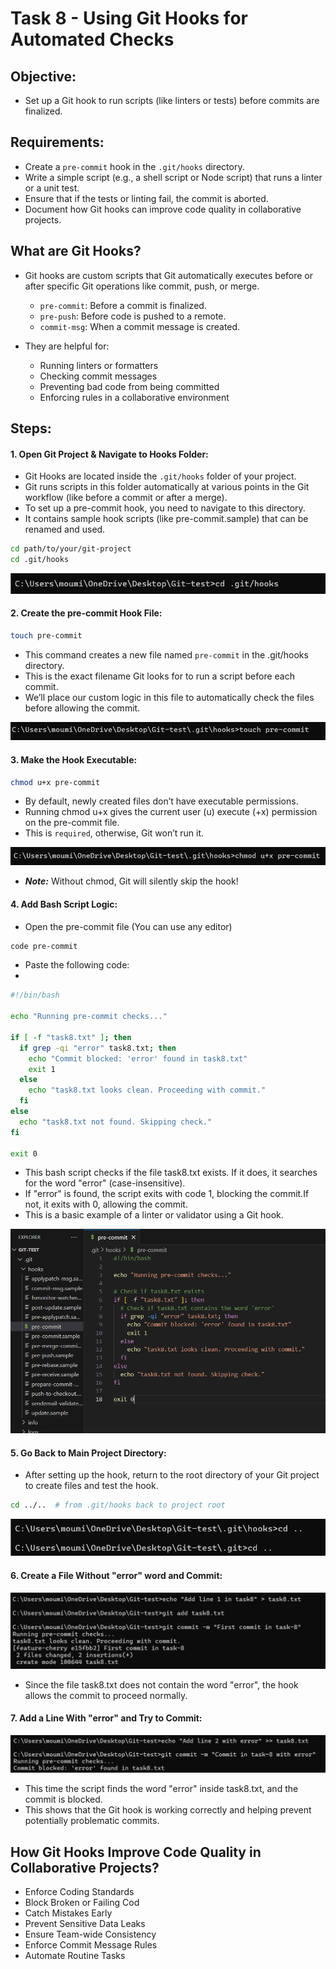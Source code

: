 # Task 8 - **Using Git Hooks for Automated Checks**
    
## **Objective:**
- Set up a Git hook to run scripts (like linters or tests) before commits are finalized.
    
## **Requirements:**
- Create a `pre-commit` hook in the `.git/hooks` directory.
- Write a simple script (e.g., a shell script or Node script) that runs a linter or a unit test.
- Ensure that if the tests or linting fail, the commit is aborted.
- Document how Git hooks can improve code quality in collaborative projects.

## **What are Git Hooks?**
- Git hooks are custom scripts that Git automatically executes before or after specific  Git operations like commit, push, or merge.
    - `pre-commit`: Before a commit is finalized.
    - `pre-push`: Before code is pushed to a remote.
    - `commit-msg`: When a commit message is created.

- They are helpful for:
    - Running linters or formatters
    - Checking commit messages
    - Preventing bad code from being committed
    - Enforcing rules in a collaborative environment

## Steps:

#### 1. **Open Git Project & Navigate to Hooks Folder:**
- Git Hooks are located inside the `.git/hooks` folder of your project.
- Git runs scripts in this folder automatically at various points in the Git workflow (like before a commit or after a merge).
- To set up a pre-commit hook, you need to navigate to this directory.
- It contains sample hook scripts (like pre-commit.sample) that can be renamed and used.

```sh
cd path/to/your/git-project
cd .git/hooks
```

![git-hooks](./git-hooks.png)

#### 2. **Create the pre-commit Hook File:**
```sh
touch pre-commit
```

- This command creates a new file named `pre-commit` in the .git/hooks directory. 
- This is the exact filename Git looks for to run a script before each commit.
- We’ll place our custom logic in this file to automatically check the files before allowing the commit.

![git-hooks](./create-pre-commit.png)

#### 3. **Make the Hook Executable:**
```sh
chmod u+x pre-commit
```

- By default, newly created files don’t have executable permissions.
- Running chmod u+x  gives the current user (u) execute (+x) permission on the pre-commit file.
- This is `required`, otherwise, Git won’t run it.

![executable](./executable.png)

- ***Note:*** Without chmod, Git will silently skip the hook!

#### 4. **Add Bash Script Logic:**
- Open the pre-commit file (You can use any editor)

```sh
code pre-commit
```
- Paste the following code: 
- 
```sh
#!/bin/bash

echo "Running pre-commit checks..."

if [ -f "task8.txt" ]; then
  if grep -qi "error" task8.txt; then
    echo "Commit blocked: 'error' found in task8.txt"
    exit 1
  else
    echo "task8.txt looks clean. Proceeding with commit."
  fi
else
  echo "task8.txt not found. Skipping check."
fi

exit 0
```
- This bash script checks if the file task8.txt exists. If it does, it searches for the word "error" (case-insensitive).
- If "error" is found, the script exits with code 1, blocking the commit.If not, it exits with 0, allowing the commit.
- This is a basic example of a linter or validator using a Git hook.

![pre-commit bash script](./pre-commit.png)

#### 5. **Go Back to Main Project Directory:**
- After setting up the hook, return to the root directory of your Git project to create files and test the hook.

```sh
cd ../..  # from .git/hooks back to project root
```
![Root](./root.png)

#### 6. **Create a File Without "error" word and Commit:**

![Commit Without error](commit-without-error.png)

- Since the file task8.txt does not contain the word "error", the hook allows the commit to proceed normally.

#### 7. **Add a Line With "error" and Try to Commit:**

![Commit-with-error](./commit-with-error.png)

- This time the script finds the word "error" inside task8.txt, and the commit is blocked.
- This shows that the Git hook is working correctly and helping prevent potentially problematic commits.

## **How Git Hooks Improve Code Quality in Collaborative Projects?**
- Enforce Coding Standards
- Block Broken or Failing Cod
- Catch Mistakes Early
- Prevent Sensitive Data Leaks
- Ensure Team-wide Consistency
- Enforce Commit Message Rules
- Automate Routine Tasks